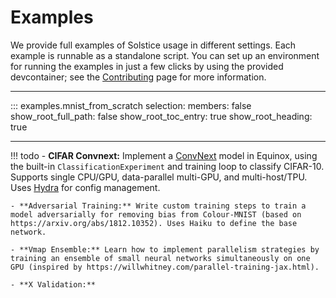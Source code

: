 # Examples

We provide full examples of Solstice usage in different settings. Each example is runnable as a standalone script. You can set up an environment for running the examples in just a few clicks by using the provided devcontainer; see the [Contributing](https://charl-ai.github.io/Solstice/contributing/) page for more information.

---

::: examples.mnist_from_scratch
    selection:
            members: false
            show_root_full_path: false
            show_root_toc_entry: true
            show_root_heading: true

---

!!! todo
        - **CIFAR Convnext:** Implement a [ConvNext](https://arxiv.org/abs/2201.03545) model in Equinox, using the built-in `ClassificationExperiment` and training loop to classify CIFAR-10. Supports single CPU/GPU, data-parallel multi-GPU, and multi-host/TPU. Uses [Hydra](https://hydra.cc/docs/intro/) for config management.

    - **Adversarial Training:** Write custom training steps to train a model adversarially for removing bias from Colour-MNIST (based on https://arxiv.org/abs/1812.10352). Uses Haiku to define the base network.

    - **Vmap Ensemble:** Learn how to implement parallelism strategies by training an ensemble of small neural networks simultaneously on one GPU (inspired by https://willwhitney.com/parallel-training-jax.html).

    - **X Validation:**

